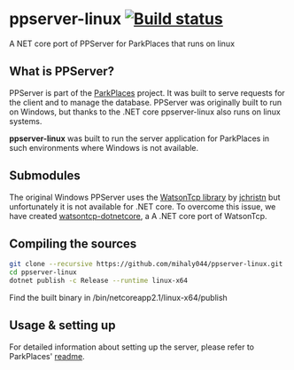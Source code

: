 # ppserver-linux [![Build status](https://ci.appveyor.com/api/projects/status/fhxvgvt0rmhbj1qf/branch/master?svg=true)](https://ci.appveyor.com/project/mihaly044/ppserver-linux/branch/master)
A NET core port of PPServer for ParkPlaces that runs on linux

## What is PPServer?
PPServer is part of the [ParkPlaces](https://github.com/mihaly044/parkplaces/) project. It was built to serve requests for the client and to manage the database. PPServer was originally built to run on Windows, but thanks to the .NET core ppserver-linux also runs on linux systems.

**ppserver-linux** was built to run the server application for ParkPlaces in such environments where Windows is not available.

## Submodules
The original Windows PPServer uses the [WatsonTcp library](https://github.com/jchristn/WatsonTcp) by [jchristn](https://github.com/jchristn) but unfortunately it is not available for .NET core. To overcome this issue, we have created [watsontcp-dotnetcore](https://github.com/mihaly044/watsontcp-dotnetcore), a A .NET core port of WatsonTcp.

## Compiling the sources
```bash
git clone --recursive https://github.com/mihaly044/ppserver-linux.git
cd ppserver-linux
dotnet publish -c Release --runtime linux-x64
```
Find the built binary in /bin/netcoreapp2.1/linux-x64/publish

## Usage & setting up
For detailed information about setting up the server, please refer to ParkPlaces' [readme](https://github.com/mihaly044/parkplaces/blob/master/README.md).
